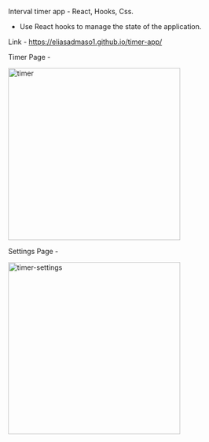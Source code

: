 Interval timer app - React, Hooks, Css.

- Use React hooks to manage the state of the application.

Link - https://eliasadmaso1.github.io/timer-app/

Timer Page - 

<img width="350" alt="timer" src="https://user-images.githubusercontent.com/76824469/181033306-ca1efe3a-6210-4230-9e5c-b878f8f5c978.png">

Settings Page - 

<img width="350" alt="timer-settings" src="https://user-images.githubusercontent.com/76824469/181033516-8cf4dfef-c006-49c9-9ce0-e3ed733b9b2b.png">

